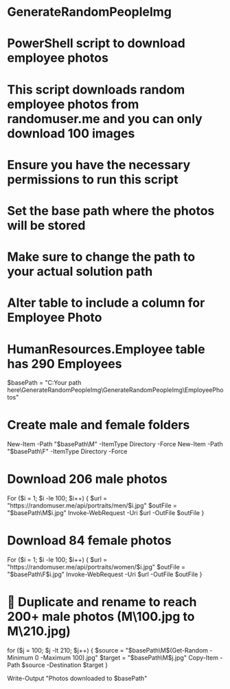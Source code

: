 ﻿# GenerateRandomPeopleImg
# PowerShell script to download employee photos
# This script downloads random employee photos from randomuser.me and you can only download 100 images
# Ensure you have the necessary permissions to run this script
# Set the base path where the photos will be stored
# Make sure to change the path to your actual solution path
# Alter table to include a column for Employee Photo
# HumanResources.Employee table has 290 Employees

$basePath = "C:Your path here\GenerateRandomPeopleImg\GenerateRandomPeopleImg\EmployeePhotos"

# Create male and female folders
New-Item -Path "$basePath\M" -ItemType Directory -Force
New-Item -Path "$basePath\F" -ItemType Directory -Force

# Download 206 male photos
For ($i = 1; $i -le 100; $i++) {
    $url = "https://randomuser.me/api/portraits/men/$i.jpg"
    $outFile = "$basePath\M\$i.jpg"
    Invoke-WebRequest -Uri $url -OutFile $outFile
}

# Download 84 female photos
For ($i = 1; $i -le 100; $i++) {
    $url = "https://randomuser.me/api/portraits/women/$i.jpg"
    $outFile = "$basePath\F\$i.jpg"
    Invoke-WebRequest -Uri $url -OutFile $outFile
}

# 🔁 Duplicate and rename to reach 200+ male photos (M\100.jpg to M\210.jpg)
for ($j = 100; $j -lt 210; $j++) {
    $source = "$basePath\M\$(Get-Random -Minimum 0 -Maximum 100).jpg"
    $target = "$basePath\M\$j.jpg"
    Copy-Item -Path $source -Destination $target
}

Write-Output "Photos downloaded to $basePath"
